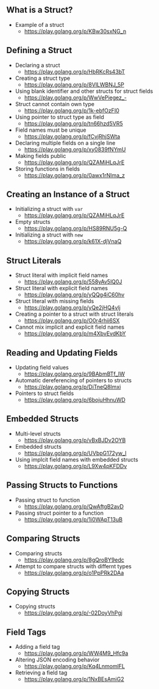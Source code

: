 ## What is a Struct?

* Example of a struct
	* https://play.golang.org/p/KBw30sxNG_n

## Defining a Struct

* Declaring a struct
	* https://play.golang.org/p/HbRKcRs43bT
* Creating a struct type
	* https://play.golang.org/p/8VlLWBNJ_5P
* Using blank identifier and other structs for struct fields
	* https://play.golang.org/p/WwVePiegez_-
* Struct cannot contain own type
	* https://play.golang.org/p/1k-ebfOzFI0
* Using pointer to struct type as field
	* https://play.golang.org/p/tn66hzd5VR5
* Field names must be unique
	* https://play.golang.org/p/fCvjRhjSWta
* Declaring multiple fields on a single line
	* https://play.golang.org/p/xy0839fNYmU
* Making fields public
	* https://play.golang.org/p/QZAMiHLqJrE
* Storing functions in fields
	* https://play.golang.org/p/0awx1rNlma_z

## Creating an Instance of a Struct

* Initializing a struct with `var`
	* https://play.golang.org/p/QZAMiHLqJrE
* Empty structs
	* https://play.golang.org/p/HS89RNU5g-Q
* Initializing a struct with `new`
	* https://play.golang.org/p/k61X-djVnaQ

## Struct Literals

* Struct literal with implicit field names
	* https://play.golang.org/p/558yAv5lQ0J
* Struct literal with explicit field names
	* https://play.golang.org/p/yQQg4iC60hv
* Struct literal with missing fields
	* https://play.golang.org/p/yQe2jHQ4vlj
* Creating a pointer to a struct with struct literals
	* https://play.golang.org/p/O0r4rhii6SX
* Cannot mix implicit and explicit field names
	* https://play.golang.org/p/m4XbvEvdKbY

## Reading and Updating Fields

* Updating field values
	* https://play.golang.org/p/9BAbmBTf_IW
* Automatic dereferencing of pointers to structs
	* https://play.golang.org/p/DiTneQ8Imxi
* Pointers to struct fields
	* https://play.golang.org/p/6bojuHhnuWD

## Embedded Structs

* Multi-level structs
	* https://play.golang.org/p/vBxBJDv2OYB
* Embedded structs
	* https://play.golang.org/p/UVbpG172yw_l
* Using implcit field names with embedded structs
	* https://play.golang.org/p/L9Xw4pKFDDv

## Passing Structs to Functions

* Passing struct to function
	* https://play.golang.org/p/QwAftgB2avD
* Passing struct pointer to a function
	* https://play.golang.org/p/1i0WApT13uB

## Comparing Structs

* Comparing structs
	* https://play.golang.org/p/8gQroBY9edc
* Attempt to compare structs with differnt types
	* https://play.golang.org/p/o1PpPRk2DAa

## Copying Structs

* Copying structs
	* https://play.golang.org/p/-02DoyVhPgj

## Field Tags

* Adding a field tag
	* https://play.golang.org/p/WW4M9_Hfc9a
* Altering JSON encoding behavior
	* https://play.golang.org/p/Kq4LnmomlFL
* Retrieving a field tag
	* https://play.golang.org/p/1NxBEsAmiG2